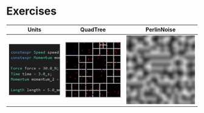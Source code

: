 # Exercises

 Units             | QuadTree          | PerlinNoise
:-----------------:|:-----------------:|:------------------:
![](doc/units.png) | ![](doc/quad.png) | ![](doc/perlin.png)
